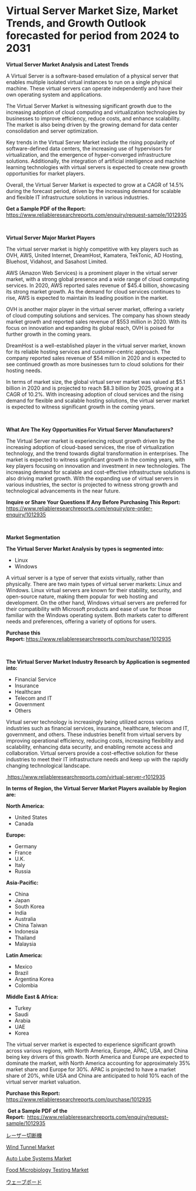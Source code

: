 <p><h1>Virtual Server Market Size, Market Trends, and Growth Outlook forecasted for period from 2024 to 2031</h1></p><p><strong>Virtual Server Market Analysis and Latest Trends</strong></p>
<p><p>A Virtual Server is a software-based emulation of a physical server that enables multiple isolated virtual instances to run on a single physical machine. These virtual servers can operate independently and have their own operating system and applications.</p><p>The Virtual Server Market is witnessing significant growth due to the increasing adoption of cloud computing and virtualization technologies by businesses to improve efficiency, reduce costs, and enhance scalability. The market is also being driven by the growing demand for data center consolidation and server optimization.</p><p>Key trends in the Virtual Server Market include the rising popularity of software-defined data centers, the increasing use of hypervisors for virtualization, and the emergence of hyper-converged infrastructure solutions. Additionally, the integration of artificial intelligence and machine learning technologies with virtual servers is expected to create new growth opportunities for market players.</p><p>Overall, the Virtual Server Market is expected to grow at a CAGR of 14.5% during the forecast period, driven by the increasing demand for scalable and flexible IT infrastructure solutions in various industries.</p></p>
<p><strong>Get a Sample PDF of the Report:&nbsp;</strong> <a href="https://www.reliableresearchreports.com/enquiry/request-sample/1012935">https://www.reliableresearchreports.com/enquiry/request-sample/1012935</a></p>
<p>&nbsp;</p>
<p><strong>Virtual Server Major Market Players</strong></p>
<p><p>The virtual server market is highly competitive with key players such as OVH, AWS, United Internet, DreamHost, Kamatera, TekTonic, AD Hosting, Bluehost, Vidahost, and Sasahost Limited. </p><p>AWS (Amazon Web Services) is a prominent player in the virtual server market, with a strong global presence and a wide range of cloud computing services. In 2020, AWS reported sales revenue of $45.4 billion, showcasing its strong market growth. As the demand for cloud services continues to rise, AWS is expected to maintain its leading position in the market.</p><p>OVH is another major player in the virtual server market, offering a variety of cloud computing solutions and services. The company has shown steady market growth and reported sales revenue of $553 million in 2020. With its focus on innovation and expanding its global reach, OVH is poised for further growth in the coming years.</p><p>DreamHost is a well-established player in the virtual server market, known for its reliable hosting services and customer-centric approach. The company reported sales revenue of $54 million in 2020 and is expected to see continued growth as more businesses turn to cloud solutions for their hosting needs.</p><p>In terms of market size, the global virtual server market was valued at $5.1 billion in 2020 and is projected to reach $8.3 billion by 2025, growing at a CAGR of 10.2%. With increasing adoption of cloud services and the rising demand for flexible and scalable hosting solutions, the virtual server market is expected to witness significant growth in the coming years.</p></p>
<p>&nbsp;</p>
<p><strong>What Are The Key Opportunities For Virtual Server Manufacturers?</strong></p>
<p><p>The Virtual Server market is experiencing robust growth driven by the increasing adoption of cloud-based services, the rise of virtualization technology, and the trend towards digital transformation in enterprises. The market is expected to witness significant growth in the coming years, with key players focusing on innovation and investment in new technologies. The increasing demand for scalable and cost-effective infrastructure solutions is also driving market growth. With the expanding use of virtual servers in various industries, the sector is projected to witness strong growth and technological advancements in the near future.</p></p>
<p><strong>Inquire or Share Your Questions If Any Before Purchasing This Report:</strong> <a href="https://www.reliableresearchreports.com/enquiry/pre-order-enquiry/1012935">https://www.reliableresearchreports.com/enquiry/pre-order-enquiry/1012935</a></p>
<p>&nbsp;</p>
<p><strong>Market Segmentation</strong></p>
<p><strong>The Virtual Server Market Analysis by types is segmented into:</strong></p>
<p><ul><li>Linux</li><li>Windows</li></ul></p>
<p><p>A virtual server is a type of server that exists virtually, rather than physically. There are two main types of virtual server markets: Linux and Windows. Linux virtual servers are known for their stability, security, and open-source nature, making them popular for web hosting and development. On the other hand, Windows virtual servers are preferred for their compatibility with Microsoft products and ease of use for those familiar with the Windows operating system. Both markets cater to different needs and preferences, offering a variety of options for users.</p></p>
<p><strong>Purchase this Report:&nbsp;</strong><a href="https://www.reliableresearchreports.com/purchase/1012935">https://www.reliableresearchreports.com/purchase/1012935</a></p>
<p>&nbsp;</p>
<p><strong>The Virtual Server Market Industry Research by Application is segmented into:</strong></p>
<p><ul><li>Financial Service</li><li>Insurance</li><li>Healthcare</li><li>Telecom and IT</li><li>Government</li><li>Others</li></ul></p>
<p><p>Virtual server technology is increasingly being utilized across various industries such as financial services, insurance, healthcare, telecom and IT, government, and others. These industries benefit from virtual servers by improving operational efficiency, reducing costs, increasing flexibility and scalability, enhancing data security, and enabling remote access and collaboration. Virtual servers provide a cost-effective solution for these industries to meet their IT infrastructure needs and keep up with the rapidly changing technological landscape.</p></p>
<p><a href="https://www.reliableresearchreports.com/virtual-server-r1012935">&nbsp;https://www.reliableresearchreports.com/virtual-server-r1012935</a></p>
<p><strong>In terms of Region, the Virtual Server Market Players available by Region are:</strong></p>
<p>
    <p> <strong> North America: </strong>
        <ul>
            <li>United States</li>
            <li>Canada</li>
        </ul>
        </p> 
    <p> <strong> Europe: </strong>
        <ul>
            <li>Germany</li>
            <li>France</li>
            <li>U.K.</li>
            <li>Italy</li>
            <li>Russia</li>
        </ul>
        </p> 
    <p> <strong> Asia-Pacific: </strong>
        <ul>
            <li>China</li>
            <li>Japan</li>
            <li>South Korea</li>
            <li>India</li>
            <li>Australia</li>
            <li>China Taiwan</li>
            <li>Indonesia</li>
            <li>Thailand</li>
            <li>Malaysia</li>
        </ul>
        </p> 
    <p> <strong> Latin America: </strong>
        <ul>
            <li>Mexico</li>
            <li>Brazil</li>
            <li>Argentina Korea</li>
            <li>Colombia</li>
        </ul>
        </p> 
    <p> <strong> Middle East & Africa: </strong>
        <ul>
            <li>Turkey</li>
            <li>Saudi</li>
            <li>Arabia</li>
            <li>UAE</li>
            <li>Korea</li>
        </ul>
    </p>
    </p>
<p><p>The virtual server market is expected to experience significant growth across various regions, with North America, Europe, APAC, USA, and China being key drivers of this growth. North America and Europe are expected to dominate the market, with North America accounting for approximately 35% market share and Europe for 30%. APAC is projected to have a market share of 20%, while USA and China are anticipated to hold 10% each of the virtual server market valuation.</p></p>
<p><strong>Purchase this Report: </strong><a href="https://www.reliableresearchreports.com/purchase/1012935">https://www.reliableresearchreports.com/purchase/1012935</a></p>
<p>&nbsp;<strong>Get a Sample PDF of the Report:&nbsp;&nbsp;</strong><a href="https://www.reliableresearchreports.com/enquiry/request-sample/1012935">https://www.reliableresearchreports.com/enquiry/request-sample/1012935</a></p>
<p><strong></strong></p>
<p><p><a href="https://medium.com/@lewisbechtelar1964/%E3%83%AC%E3%83%BC%E3%82%B6%E3%83%BC%E3%82%AB%E3%83%83%E3%83%86%E3%82%A3%E3%83%B3%E3%82%B0%E6%A9%9F%E5%B8%82%E5%A0%B4%E8%A6%8F%E6%A8%A1%E3%81%AF-%E3%82%B0%E3%83%AD%E3%83%BC%E3%83%90%E3%83%AB%E7%94%A3%E6%A5%AD%E3%81%AB%E3%81%8A%E3%81%91%E3%82%8B%E6%9C%80%E9%81%A9%E3%81%AA%E3%83%9E%E3%83%BC%E3%82%B1%E3%83%86%E3%82%A3%E3%83%B3%E3%82%B0%E3%83%81%E3%83%A3%E3%83%8D%E3%83%AB%E3%82%92%E7%A4%BA%E3%81%97%E3%81%A6%E3%81%84%E3%81%BE%E3%81%99-f38f4c11081c">レーザー切断機</a></p><p><a href="https://www.linkedin.com/pulse/decoding-wind-tunnel-market-metrics-share-trends-growth-patterns-dpnac">Wind Tunnel Market</a></p><p><a href="https://www.linkedin.com/pulse/auto-lube-systems-market-furnishes-information-share-trends-6l1cc">Auto Lube Systems Market</a></p><p><a href="https://github.com/maudAbbott7/Market-Research-Report-List-1/blob/main/food-microbiology-testing-market.md">Food Microbiology Testing Market</a></p><p><a href="https://medium.com/@rockcod61/waveboard%E5%B8%82%E5%A0%B4%E8%AA%BF%E6%9F%BB%E3%83%AC%E3%83%9D%E3%83%BC%E3%83%88-%E3%81%9D%E3%81%AE%E6%AD%B4%E5%8F%B2%E3%81%A82024%E5%B9%B4%E3%81%8B%E3%82%892031%E5%B9%B4%E3%81%BE%E3%81%A7%E3%81%AE%E4%BA%88%E6%B8%AC-e62c7ae4f795">ウェーブボード</a></p></p>